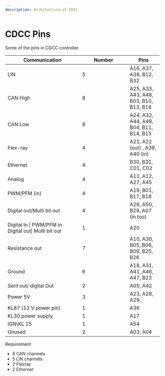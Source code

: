 ```yaml
---
description: Architecture of CDCC
---
```


# CDCC Pins

Some of the pins in CDCC controller.

<table data-full-width="true"><thead><tr><th width="227">Communication</th><th width="139">Number</th><th>Pins</th></tr></thead><tbody><tr><td>LIN</td><td>5</td><td>A16, A37, A38, B12, B32</td></tr><tr><td>CAN High</td><td>8</td><td>A25, A33, A43, A48, B03, B10, B13, B16</td></tr><tr><td>CAN Low</td><td>8</td><td>A24, A32, A44, A49, B04, B11, B14, B15</td></tr><tr><td>Flex-ray</td><td>4</td><td>A21, A22 (out) , A39, A40 (in)</td></tr><tr><td>Ethernet</td><td>4</td><td>B30, B31, C01, C02</td></tr><tr><td>Analog</td><td>4</td><td>A11, A12, A27, A45</td></tr><tr><td>PWM/PFM (in)</td><td>4</td><td>A19, B01, B17, B18</td></tr><tr><td>Digital out/Multi bit out</td><td>4</td><td>A26, A50, B29, A07 (in too)</td></tr><tr><td>Digital In | PWM/PFM in Digital out| Multi bit out</td><td>1</td><td>A20</td></tr><tr><td>Resistance out</td><td>7</td><td>A10, A30, B05, B06, B09, B25, B26</td></tr><tr><td>Ground</td><td>6</td><td>A18, A31, A41, A46, A47, B23</td></tr><tr><td>Sent out/ digital Out</td><td>2</td><td>A05, A42</td></tr><tr><td>Power 5V</td><td>3</td><td>A23, A28, A29,</td></tr><tr><td>KL87 (12 V power pin)</td><td>1</td><td>A36</td></tr><tr><td>KL30 power supply</td><td>1</td><td>A17</td></tr><tr><td>IGN\KL 15</td><td>1</td><td>A54</td></tr><tr><td>Unused</td><td>2</td><td>A03, A04</td></tr></tbody></table>



Requirement

* 8 CAN channels
* 5 LIN channels
* 2 Flexray
* 2 Ethernet

